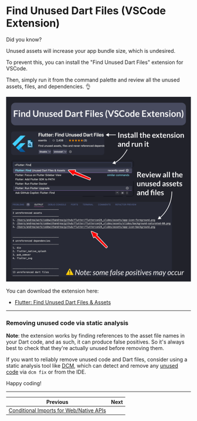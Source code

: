 # Find Unused Dart Files (VSCode Extension)

Did you know?

Unused assets will increase your app bundle size, which is undesired.

To prevent this, you can install the "Find Unused Dart Files" extension for VSCode.

Then, simply run it from the command palette and review all the unused assets, files, and dependencies. 👌

![](167.png)

<!--

Flutter: Find Unused Dart Files & Assets

A VSCode extension to find unused assets, files and never referenced dependencies to clean up your project.

-->

You can download the extension here:

- [Flutter: Find Unused Dart Files & Assets](https://marketplace.visualstudio.com/items?itemName=esentis.flutter-find-unused-assets-and-dart-files)

---

### Removing unused code via static analysis

**Note**: the extension works by finding references to the asset file names in your Dart code, and as such, it can produce false positives. So it's always best to check that they're actually unused before removing them.

If you want to reliably remove unused code and Dart files, consider using a static analysis tool like [DCM](https://dcm.dev/), which can detect and remove any [unused code](https://dcm.dev/blog/2024/01/09/whats-new-in-dcm-1-13-0/#unused-code-improvements) via `dcm fix` or from the IDE.

Happy coding!

---

| Previous | Next |
| -------- | ---- |
| [Conditional Imports for Web/Native APIs](../0166-conditional-imports/index.md) |  |

<!-- TWITTER|https://x.com/biz84/status/1805221861170499798 -->
<!-- LINKEDIN|https://www.linkedin.com/posts/andreabizzotto_did-you-know-unused-assets-will-increase-activity-7210987699317452800-OkE_ -->
